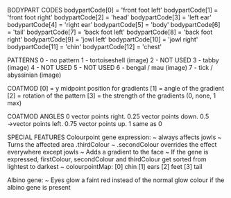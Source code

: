 BODYPART CODES
bodypartCode[0]  = 'front foot left'
bodypartCode[1]  = 'front foot right'
bodypartCode[2]  = 'head'
bodypartCode[3]  = 'left ear'
bodypartCode[4]  = 'right ear'
bodypartCode[5]  = 'body'
bodypartCode[6]  = 'tail'
bodypartCode[7]  = 'back foot left'
bodypartCode[8]  = 'back foot right'
bodypartCode[9]  = 'jowl left'
bodypartCode[10] = 'jowl right'
bodypartCode[11] = 'chin'
bodypartCode[12] = 'chest'

PATTERNS
0 - no pattern
1 - tortoiseshell (image)
2 - NOT USED
3 - tabby (image)
4 - NOT USED
5 - NOT USED
6 - bengal / mau (image)
7 - tick / abyssinian (image)

COATMOD
[0] = y midpoint position for gradients
[1] = angle of the gradient
[2] = rotation of the pattern
[3] = the strength of the gradients (0, none, 1 max)

COATMOD ANGLES
0 vector points right.
0.25 vector points down.
0.5 →vector points left.
0.75 vector points up.
1 same as 0

SPECIAL FEATURES
Colourpoint gene expression:
~ always affects jowls
~ Turns the affected area .thirdColour
~ .secondColour overrides the effect everywhere except jowls
~ Adds a gradient to the face
~ If the gene is expressed, firstColour, secondColour and thirdColour get sorted from lightest to darkest
~ colourpointMap:
[0] chin
[1] ears
[2] feet
[3] tail

Albino gene:
~ Eyes glow a faint red instead of the normal glow colour if the albino gene is present